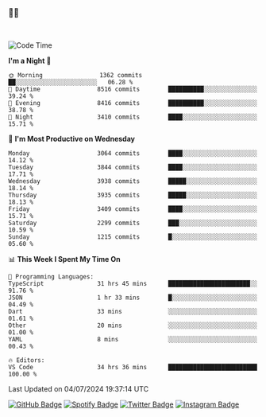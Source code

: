 ### 🤙🍺

<!-- <a href="https://github-readme-stats.vercel.app/api?username=hzak2xx&count_private=true&show_icons=true&theme=dracula">
  <img align="center" src="https://github-readme-stats.vercel.app/api?username=hzak2xx&count_private=true&show_icons=true&theme=dracula" />
</a>
</br> -->
</br>

<!--START_SECTION:waka-->
![Code Time](http://img.shields.io/badge/Code%20Time-3%2C474%20hrs%2015%20mins-blue)

**I'm a Night 🦉** 

```text
🌞 Morning                1362 commits        ██░░░░░░░░░░░░░░░░░░░░░░░   06.28 % 
🌆 Daytime                8516 commits        ██████████░░░░░░░░░░░░░░░   39.24 % 
🌃 Evening                8416 commits        ██████████░░░░░░░░░░░░░░░   38.78 % 
🌙 Night                  3410 commits        ████░░░░░░░░░░░░░░░░░░░░░   15.71 % 
```
📅 **I'm Most Productive on Wednesday** 

```text
Monday                   3064 commits        ████░░░░░░░░░░░░░░░░░░░░░   14.12 % 
Tuesday                  3844 commits        ████░░░░░░░░░░░░░░░░░░░░░   17.71 % 
Wednesday                3938 commits        █████░░░░░░░░░░░░░░░░░░░░   18.14 % 
Thursday                 3935 commits        █████░░░░░░░░░░░░░░░░░░░░   18.13 % 
Friday                   3409 commits        ████░░░░░░░░░░░░░░░░░░░░░   15.71 % 
Saturday                 2299 commits        ███░░░░░░░░░░░░░░░░░░░░░░   10.59 % 
Sunday                   1215 commits        █░░░░░░░░░░░░░░░░░░░░░░░░   05.60 % 
```


📊 **This Week I Spent My Time On** 

```text
💬 Programming Languages: 
TypeScript               31 hrs 45 mins      ███████████████████████░░   91.76 % 
JSON                     1 hr 33 mins        █░░░░░░░░░░░░░░░░░░░░░░░░   04.49 % 
Dart                     33 mins             ░░░░░░░░░░░░░░░░░░░░░░░░░   01.61 % 
Other                    20 mins             ░░░░░░░░░░░░░░░░░░░░░░░░░   01.00 % 
YAML                     8 mins              ░░░░░░░░░░░░░░░░░░░░░░░░░   00.43 % 

🔥 Editors: 
VS Code                  34 hrs 36 mins      █████████████████████████   100.00 % 
```


 Last Updated on 04/07/2024 19:37:14 UTC
<!--END_SECTION:waka-->

[![GitHub Badge](https://img.shields.io/badge/GitHub-100000?style=for-the-badge&logo=github&logoColor=white)](https://github.com/hzak2xx)
[![Spotify Badge](https://img.shields.io/badge/Spotify-1ED760?&style=for-the-badge&logo=spotify&logoColor=white)](https://open.spotify.com/user/uf90s6sbbh75a1mt44clkhkvf)
[![Twitter Badge](https://img.shields.io/badge/Twitter-1DA1F2?style=for-the-badge&logo=twitter&logoColor=white)](https://twitter.com/hzak2xx)
[![Instagram Badge](https://img.shields.io/badge/Instagram-E4405F?style=for-the-badge&logo=instagram&logoColor=white)](https://www.instagram.com/hzak2xx/)
